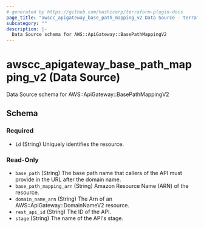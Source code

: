```yaml
---
# generated by https://github.com/hashicorp/terraform-plugin-docs
page_title: "awscc_apigateway_base_path_mapping_v2 Data Source - terraform-provider-awscc"
subcategory: ""
description: |-
  Data Source schema for AWS::ApiGateway::BasePathMappingV2
---
```


# awscc_apigateway_base_path_mapping_v2 (Data Source)

Data Source schema for AWS::ApiGateway::BasePathMappingV2



<!-- schema generated by tfplugindocs -->
## Schema

### Required

- `id` (String) Uniquely identifies the resource.

### Read-Only

- `base_path` (String) The base path name that callers of the API must provide in the URL after the domain name.
- `base_path_mapping_arn` (String) Amazon Resource Name (ARN) of the resource.
- `domain_name_arn` (String) The Arn of an AWS::ApiGateway::DomainNameV2 resource.
- `rest_api_id` (String) The ID of the API.
- `stage` (String) The name of the API's stage.
